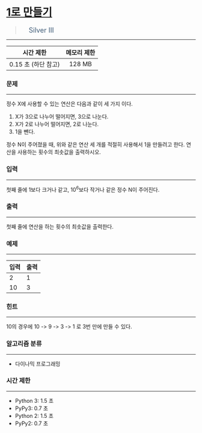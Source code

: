 # [1로 만들기](https://www.acmicpc.net/problem/1463)

> <img src="https://d2gd6pc034wcta.cloudfront.net/tier/8.svg" width="16" heigth="21" style = "vertical-align: middle;"/>&nbsp;<span style="font-size: 18px; color: #435f7a;">Silver III</span>

***

<div align="center">

|시간 제한|메모리 제한|
|:---:|:---:|
|0.15 초  (하단 참고)|128 MB|

</div>

### 문제

***

정수 X에 사용할 수 있는 연산은 다음과 같이 세 가지 이다.

1. X가 3으로 나누어 떨어지면, 3으로 나눈다.
2. X가 2로 나누어 떨어지면, 2로 나눈다.
3. 1을 뺀다.

정수 N이 주어졌을 때, 위와 같은 연산 세 개를 적절히 사용해서 1을 만들려고 한다. 연산을 사용하는 횟수의 최솟값을 출력하시오.

### 입력

***

첫째 줄에 1보다 크거나 같고, 10<sup>6</sup>보다 작거나 같은 정수 N이 주어진다.

### 출력

***

첫째 줄에 연산을 하는 횟수의 최솟값을 출력한다.

### 예제

***

|입력|출력|
|:---|:---|
|2|1|
|10|3|

### 힌트

***

10의 경우에 10 -&gt; 9 -&gt; 3 -&gt; 1 로 3번 만에 만들 수 있다.

### 알고리즘 분류

***

* 다이나믹 프로그래밍

### 시간 제한

***

* Python 3: 1.5 초
* PyPy3: 0.7 초
* Python 2: 1.5 초
* PyPy2: 0.7 초

